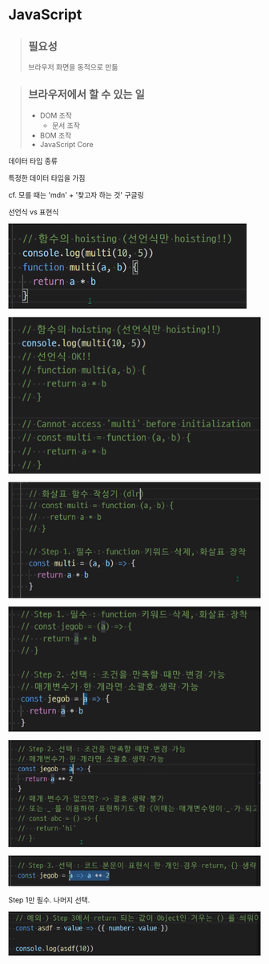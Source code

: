 # JavaScript



> ## 필요성
>
> 브라우저 화면을 동적으로 만듦



> ## 브라우저에서 할 수 있는 일
>
> * DOM 조작
>   * 문서 조작
> * BOM 조작
> * JavaScript Core



데이터 타입 종류

특정한 데이터 타입을 가짐





cf. 모를 때는 'mdn' + '찾고자 하는 것' 구글링 



선언식 vs 표현식

![image-20220426102842066](JavaScript.assets/image-20220426102842066.png)

![image-20220426102911136](JavaScript.assets/image-20220426102911136.png)





![image-20220426103631979](JavaScript.assets/image-20220426103631979.png)

![image-20220426103830211](JavaScript.assets/image-20220426103830211.png)

![image-20220426104103318](JavaScript.assets/image-20220426104103318.png)

![image-20220426104312818](JavaScript.assets/image-20220426104312818.png)

Step 1만 필수. 나머지 선택.



![image-20220426111528916](JavaScript.assets/image-20220426111528916.png)